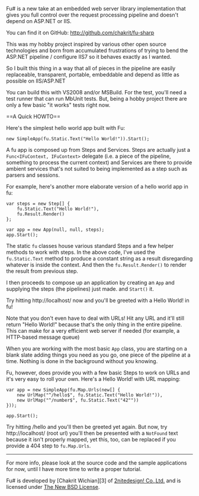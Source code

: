 Fu# is a new take at an embedded web server library implementation that gives you full control over the request processing pipeline and doesn't depend on ASP.NET or IIS.

You can find it on GitHub: http://github.com/chakrit/fu-sharp

This was my hobby project inspired by various other open source technologies and born from accumulated frustrations of trying to bend the ASP.NET pipeline / configure IIS7 so it behaves exactly as I wanted.

So I built this thing in a way that all of pieces in the pipeline are easily replaceable, transparent, portable, embeddable and depend as little as possible on IIS/ASP.NET

You can build this with VS2008 and/or MSBuild. For the test, you'll need a test runner that can run MbUnit tests. But, being a hobby project there are only a few basic "it works" tests right now.

==A Quick HOWTO==

Here's the simplest hello world app built with Fu:

	new SimpleApp(fu.Static.Text("Hello World!")).Start();

A fu app is composed up from Steps and Services. Steps are actually just a `Func<IFuContext, IFuContext>` delegate (i.e. a piece of the pipeline, something to process the current context) and Services are there to provide ambient services that's not suited to being implemented as a step such as parsers and sessions.

For example, here's another more elaborate version of a hello world app in fu:

	var steps = new Step[] {
		fu.Static.Text("Hello World!"),
		fu.Result.Render()
	};

	var app = new App(null, null, steps);
	app.Start();

The static `fu` classes house various standard Steps and a few helper methods to work with steps. In the above code, I've used the `fu.Static.Text` method to produce a constant string as a result disregarding whatever is inside the context. And then the `fu.Result.Render()` to render the result from previous step.

I then proceeds to compose up an application by creating an `App` and supplying the steps (the pipelines) just made. and `Start()` it.

Try hitting http://localhost/ now and you'll be greeted with a Hello World! in fu!

Note that you don't even have to deal with URLs! Hit any URL and it'll still return "Hello World!" because that's the only thing in the entire pipeline. This can make for a very efficient web server if needed (for example, a HTTP-based message queue)

When you are working with the most basic `App` class, you are starting on a blank slate adding things you need as you go, one piece of the pipeline at a time. Nothing is done in the background without you knowing.

Fu, however, does provide you with a few basic Steps to work on URLs and it's very easy to roll your own. Here's a Hello World! with URL mapping:

	var app = new SimpleApp(fu.Map.Urls(new[] {
		new UrlMap("^/hello$", fu.Static.Text("Hello World!")),
		new UrlMap("^/number$", fu.Static.Text("42""))
	}));

    app.Start();
    
Try hitting /hello and you'll then be greeted yet again. But now, try http://localhost/ (root url) you'll then be presented with a `NotFound` text because it isn't properly mapped, yet this, too, can be replaced if you provide a 404 step to `fu.Map.Urls`.

----

For more info, please look at the source code and the sample applications for now, until I have more time to write a proper tutorial.

Fu# is developed by [Chakrit Wichian][3] of [2nitedesign! Co.,Ltd.][0] and is licensed under [The New BSD License][1].

  [0]: http://2nitedesign.com
  [1]: http://en.wikipedia.org/wiki/BSD_licenses#3-clause_license_.28.22New_BSD_License.22.29
  [2]: http://twitter.com/chakrit